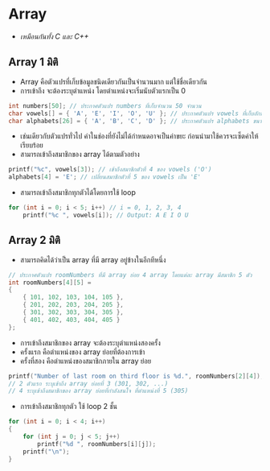 # Array

* _เหมือนกันทั้ง C และ C++_

## Array 1 มิติ

* Array คือตัวแปรที่เก็บข้อมูลชนิดเดียวกันเป็นจำนวนมาก แต่ใช้ชื่อเดียวกัน
* การเข้าถึง จะต้องระบุตำแหน่ง โดยตำแหน่งจะเริ่มนับตัวแรกเป็น 0

```c
int numbers[50]; // ประกาศตัวแปร numbers ที่เก็บจำนวน 50 จำนวน
char vowels[] = { 'A', 'E', 'I', 'O', 'U' }; // ประกาศตัวแปร vowels ที่เก็บอักขระ 5 ตัว
char alphabets[26] = { 'A', 'B', 'C', 'D' }; // ประกาศตัวแปร alphabets ขนาด 26 ตัว แต่ระบุไว้เพียงแค่ 4 ตัวแรกเท่านั้น
```

* เช่นเดียวกับตัวแปรทั่วไป ค่าในช่องที่ยังไม่ได้กำหนดอาจเป็นค่าขยะ ก่อนนำมาใช้ควรจะเซ็ตค่าให้เรียบร้อย
* สามารถเข้าถึงสมาชิกของ array ได้ตามตัวอย่าง

```c
printf("%c", vowels[3]); // เข้าถึงสมาชิกตัวที่ 4 ของ vowels ('O')
alphabets[4] = 'E'; // เปลี่ยนสมาชิกตัวที่ 5 ของ vowels เป็น 'E'
```

* สามารถเข้าถึงสมาชิกทุกตัวได้โดยการใช้ loop

```c
for (int i = 0; i < 5; i++) // i = 0, 1, 2, 3, 4
    printf("%c ", vowels[i]); // Output: A E I O U 
```

## Array 2 มิติ

* สามารถคิดได้ว่าเป็น array ที่มี array อยู่ข้างในอีกทีหนึ่ง

```c
// ประกาศตัวแปร roomNumbers ที่มี array ย่อย 4 array โดยแต่ละ array มีสมาชิก 5 ตัว
int roomNumbers[4][5] = 
{
    { 101, 102, 103, 104, 105 },
    { 201, 202, 203, 204, 205 },
    { 301, 302, 303, 304, 305 },
    { 401, 402, 403, 404, 405 }
};
```

* การเข้าถึงสมาชิกของ array จะต้องระบุตำแหน่งสองครั้ง
* ครั้งแรก คือตำแหน่งของ array ย่อยที่ต้องการเข้า
* ครั้งที่สอง คือตำแหน่งของสมาชิกภายใน array ย่อย

```c
printf("Number of last room on third floor is %d.", roomNumbers[2][4]);
// 2 ตัวแรก ระบุเข้าถึง array ย่อยที่ 3 (301, 302, ...)
// 4 ระบุเข้าถึงสมาชิกของ array ย่อยที่กำลังสนใจ ที่ตำแหน่งที่ 5 (305)
```

* การเข้าถึงสมาชิกทุกตัว ใช้ loop 2 ชั้น

```c
for (int i = 0; i < 4; i++)
{
    for (int j = 0; j < 5; j++)
        printf("%d ", roomNumbers[i][j]);
    printf("\n");
}
```